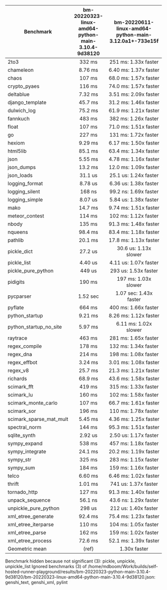 | Benchmark               | bm-20220323-linux-amd64-python-main-3.10.4-9d38120 | bm-20220611-linux-amd64-python-main-3.12.0a1+-733e15f |
|-------------------------|:--------------------------------------------------:|:-----------------------------------------------------:|
| 2to3                    | 332 ms                                             | 251 ms: 1.33x faster                                  |
| chameleon               | 8.76 ms                                            | 6.40 ms: 1.37x faster                                 |
| chaos                   | 107 ms                                             | 68.0 ms: 1.57x faster                                 |
| crypto_pyaes            | 116 ms                                             | 74.0 ms: 1.57x faster                                 |
| deltablue               | 7.32 ms                                            | 3.51 ms: 2.09x faster                                 |
| django_template         | 45.7 ms                                            | 31.2 ms: 1.46x faster                                 |
| dulwich_log             | 75.2 ms                                            | 61.9 ms: 1.21x faster                                 |
| fannkuch                | 483 ms                                             | 382 ms: 1.26x faster                                  |
| float                   | 107 ms                                             | 71.0 ms: 1.51x faster                                 |
| go                      | 227 ms                                             | 131 ms: 1.72x faster                                  |
| hexiom                  | 9.29 ms                                            | 6.17 ms: 1.50x faster                                 |
| html5lib                | 85.1 ms                                            | 63.4 ms: 1.34x faster                                 |
| json                    | 5.55 ms                                            | 4.78 ms: 1.16x faster                                 |
| json_dumps              | 13.2 ms                                            | 12.0 ms: 1.09x faster                                 |
| json_loads              | 31.1 us                                            | 25.1 us: 1.24x faster                                 |
| logging_format          | 8.78 us                                            | 6.36 us: 1.38x faster                                 |
| logging_silent          | 168 ns                                             | 99.2 ns: 1.69x faster                                 |
| logging_simple          | 8.07 us                                            | 5.84 us: 1.38x faster                                 |
| mako                    | 14.7 ms                                            | 9.74 ms: 1.51x faster                                 |
| meteor_contest          | 114 ms                                             | 102 ms: 1.12x faster                                  |
| nbody                   | 135 ms                                             | 91.3 ms: 1.48x faster                                 |
| nqueens                 | 98.4 ms                                            | 83.4 ms: 1.18x faster                                 |
| pathlib                 | 20.1 ms                                            | 17.8 ms: 1.13x faster                                 |
| pickle_dict             | 27.2 us                                            | 30.6 us: 1.13x slower                                 |
| pickle_list             | 4.40 us                                            | 4.11 us: 1.07x faster                                 |
| pickle_pure_python      | 449 us                                             | 293 us: 1.53x faster                                  |
| pidigits                | 190 ms                                             | 197 ms: 1.03x slower                                  |
| pycparser               | 1.52 sec                                           | 1.07 sec: 1.43x faster                                |
| pyflate                 | 664 ms                                             | 400 ms: 1.66x faster                                  |
| python_startup          | 9.21 ms                                            | 8.26 ms: 1.12x faster                                 |
| python_startup_no_site  | 5.97 ms                                            | 6.11 ms: 1.02x slower                                 |
| raytrace                | 463 ms                                             | 281 ms: 1.65x faster                                  |
| regex_compile           | 178 ms                                             | 132 ms: 1.34x faster                                  |
| regex_dna               | 214 ms                                             | 198 ms: 1.08x faster                                  |
| regex_effbot            | 3.24 ms                                            | 3.01 ms: 1.08x faster                                 |
| regex_v8                | 25.7 ms                                            | 21.3 ms: 1.21x faster                                 |
| richards                | 68.9 ms                                            | 43.6 ms: 1.58x faster                                 |
| scimark_fft             | 419 ms                                             | 315 ms: 1.33x faster                                  |
| scimark_lu              | 160 ms                                             | 102 ms: 1.58x faster                                  |
| scimark_monte_carlo     | 107 ms                                             | 66.7 ms: 1.61x faster                                 |
| scimark_sor             | 196 ms                                             | 110 ms: 1.78x faster                                  |
| scimark_sparse_mat_mult | 5.45 ms                                            | 4.36 ms: 1.25x faster                                 |
| spectral_norm           | 144 ms                                             | 95.3 ms: 1.51x faster                                 |
| sqlite_synth            | 2.92 us                                            | 2.50 us: 1.17x faster                                 |
| sympy_expand            | 538 ms                                             | 457 ms: 1.18x faster                                  |
| sympy_integrate         | 24.1 ms                                            | 20.2 ms: 1.19x faster                                 |
| sympy_str               | 325 ms                                             | 283 ms: 1.15x faster                                  |
| sympy_sum               | 184 ms                                             | 159 ms: 1.16x faster                                  |
| telco                   | 6.60 ms                                            | 6.46 ms: 1.02x faster                                 |
| thrift                  | 1.01 ms                                            | 741 us: 1.37x faster                                  |
| tornado_http            | 127 ms                                             | 91.3 ms: 1.40x faster                                 |
| unpack_sequence         | 56.1 ns                                            | 43.6 ns: 1.29x faster                                 |
| unpickle_pure_python    | 298 us                                             | 212 us: 1.40x faster                                  |
| xml_etree_generate      | 92.4 ms                                            | 75.4 ms: 1.23x faster                                 |
| xml_etree_iterparse     | 110 ms                                             | 104 ms: 1.05x faster                                  |
| xml_etree_parse         | 162 ms                                             | 159 ms: 1.02x faster                                  |
| xml_etree_process       | 72.6 ms                                            | 52.1 ms: 1.39x faster                                 |
| Geometric mean          | (ref)                                              | 1.30x faster                                          |

Benchmark hidden because not significant (3): pickle, unpickle, unpickle_list
Ignored benchmarks (3) of /home/mdboom/Work/builds/self-hosted-runner-playground/results/bm-20220323-python-main-3.10.4-9d38120/bm-20220323-linux-amd64-python-main-3.10.4-9d38120.json: genshi_text, genshi_xml, pylint
